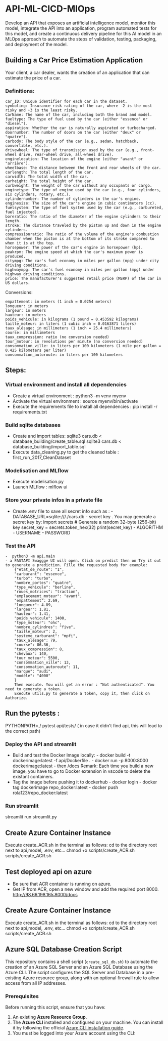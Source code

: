 # API-ML-CICD-MlOps
Develop an API that exposes an artificial intelligence model, monitor this model, integrate the API into an application, program automated tests for this model, and create a continuous delivery pipeline for this AI model in an MLOps approach to automate the steps of validation, testing, packaging, and deployment of the model.

## Building a Car Price Estimation Application

Your client, a car dealer, wants the creation of an application that can estimate the price of a car.

### Definitions:

    car_ID: Unique identifier for each car in the dataset.
    symboling: Insurance risk rating of the car, where -2 is the most risky and +3 is the least risky.
    CarName: The name of the car, including both the brand and model.
    fueltype: The type of fuel used by the car (either "essence" or "diesel").
    aspiration: Whether the car is naturally aspirated or turbocharged.
    doornumber: The number of doors on the car (either "deux" or "quatre").
    carbody: The body style of the car (e.g., sedan, hatchback, convertible, etc.).
    drivewheel: The type of transmission used by the car (e.g., front-wheel drive, rear-wheel drive, all-wheel drive).
    enginelocation: The location of the engine (either "avant" or "arrière").
    wheelbase: The distance between the front and rear wheels of the car.
    carlength: The total length of the car.
    carwidth: The total width of the car.
    carheight: The total height of the car.
    curbweight: The weight of the car without any occupants or cargo.
    enginetype: The type of engine used by the car (e.g., four cylinders, six cylinders, rotary, etc.).
    cylindernumber: The number of cylinders in the car's engine.
    enginesize: The size of the car's engine in cubic centimeters (cc).
    fuelsystem: The type of fuel system used by the car (e.g., carbureted, fuel injected).
    boreratio: The ratio of the diameter of the engine cylinders to their length.
    stroke: The distance traveled by the piston up and down in the engine cylinders.
    compressionratio: The ratio of the volume of the engine's combustion chamber when the piston is at the bottom of its stroke compared to when it is at the top.
    horsepower: The power of the car's engine in horsepower (hp).
    peakrpm: The engine speed at which the car's maximum power is produced.
    citympg: The car's fuel economy in miles per gallon (mpg) under city driving conditions.
    highwaympg: The car's fuel economy in miles per gallon (mpg) under highway driving conditions.
    price: The manufacturer's suggested retail price (MSRP) of the car in US dollars.

Conversions:

    empattement: in meters (1 inch = 0.0254 meters)
    longueur: in meters
    largeur: in meters
    hauteur: in meters
    poids_vehicule: in kilograms (1 pound = 0.453592 kilograms)
    taille_moteur: in liters (1 cubic inch = 0.0163871 liters)
    taux_alésage: in millimeters (1 inch = 25.4 millimeters)
    course: in millimeters
    taux_compression: ratio (no conversion needed)
    tour_moteur: in revolutions per minute (no conversion needed)
    consommation_ville: in liters per 100 kilometers (1 mile per gallon = 0.425 kilometers per liter)
    consommation_autoroute: in liters per 100 kilometers

## Steps:
### Virtual environment and install all dependencies
- Create a virtual environment : python3 -m venv myenv
- Activate the virtual environment : source myenv/bin/activate
- Execute the requirements file to install all dependencies : pip install -r requirements.txt
### Build sqlite databases
- Create and import tables: 
    sqlite3 cars.db < database_building/create_table.sql
    sqlite3 cars.db  < database_building/import_table.sql
- Execute data_cleaning.py to get the cleaned table : first_run_2017_CleanDataset
### Modelisation and MLflow
- Execute modelisation.py
- Launch MLflow : mlflow ui
### Store your private infos in a private file
- Create .env file to save all secret info such as : 
        - DATABASE_URL=sqlite:///./cars.db
        - secret key . You may generate a secret key by:
                import secrets
                # Generate a random 32-byte (256-bit) key
                secret_key = secrets.token_hex(32)
                print(secret_key)
        - ALGORITHM
        - USERNAME
        - PASSWORD
### Test the API 
    -  python3 -m api.main
    - a FASTAPI Swaggge UI will open. Click on predict then on Try it out to generate a prediction. Fille the requested body for example:
        {"etat_de_route": "1",
        "carburant": "essence",
        "turbo": "turbo",
        "nombre_portes": "quatre",
        "type_vehicule": "berline",
        "roues_motrices": "traction",
        "emplacement_moteur": "avant",
        "empattement": 2.69,
        "longueur": 4.89,
        "largeur": 1.81,
        "hauteur": 1.41,
        "poids_vehicule": 1400,
        "type_moteur": "ohc",
        "nombre_cylindres": "five",
        "taille_moteur": 2,
        "systeme_carburant": "mpfi",
        "taux_alésage": 79,
        "course": 86.36,
        "taux_compression": 8,
        "chevaux": 140,
        "tour_moteur": 5500,
        "consommation_ville": 13,
        "consommation_autoroute": 11,
        "marque": "audi",
        "modèle": "4000"
        }
        Then execute. You will get an error : "Not authenticated". You need to generate a token.
        Execute utils.py to generate a token, copy it, then click on Authorize.
## Run the pytests : 
PYTHONPATH=./ pytest api/tests/           ( in case it didn't find api, this will lead to the correct path)

### Deploy the API and streamlit
- Build and test the Docker Image locally: 
        - docker build -t dockerimage:latest -f api/Dockerfile .
        - docker run -p 8000:8000 dockerimage:latest
        - then /docs
        Remark: Each time you build a new image, you have to go to Docker extension in vscode to delete the existant containers.
- Tag the image before pushing it to dockerhub
        - docker login
        - docker tag dockerimage repo_docker:latest
        - docker push rola123/repo_docker:latest

### Run streamlit
streamlit run streamlit.py


## Create Azure Container Instance
Execute create_ACR.sh in the terminal as follows:
    cd to the directory root next to api,model, .env, etc...
    chmod +x scripts/create_ACR.sh
    scripts/create_ACR.sh

## Test deployed api on azure
- Be sure that ACR container is running on azure.
- Get IP from ACR, open a new window and add the required port 8000.
     http://98.66.198.165:8000/docs

## Create Azure Container Instance
Execute create_ACR.sh in the terminal as follows:
    cd to the directory root next to api,model, .env, etc...
    chmod +x scripts/create_ACR.sh
    scripts/create_ACR.sh

## Azure SQL Database Creation Script

This repository contains a shell script (`create_sql_db.sh`) to automate the creation of an Azure SQL Server and an Azure SQL Database using the Azure CLI. The script configures the SQL Server and Database in a pre-existing Azure resource group, along with an optional firewall rule to allow access from all IP addresses.

### Prerequisites

Before running this script, ensure that you have:

1. An existing **Azure Resource Group**.
2. The **Azure CLI** installed and configured on your machine. You can install it by following the official [Azure CLI installation guide](https://docs.microsoft.com/en-us/cli/azure/install-azure-cli).
3. You must be logged into your Azure account using the CLI:




